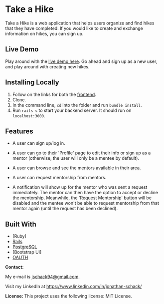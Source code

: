 # Take a Hike

Take a Hike is a web application that helps users organize and find hikes that they have completed. If you would like to create and exchange information on hikes, you can sign up. 

## Live Demo
Play around with the [live demo here](take-a-hike-web.herokuapp.com/). Go ahead and sign up as a new user, and play around with creating new hikes.

## Installing Locally

1. Follow on the links for both the [frontend](https://github.com/jschack94/Take-a-Hike-Ruby-on-Rails).
2. Clone.
3. In the command line, `cd` into the folder and run `bundle install`.
4. Run `rails s` to start your backend server. It should run on `localhost:3000`.


## Features

* A user can sign up/log in.

* A user can go to their 'Profile' page to edit their info or sign up as a mentor (otherwise, the user will only be a mentee by default).

* A user can browse and see the mentors available in their area.

* A user can request mentorship from mentors.

* A notification will show up for the mentor who was sent a request immediately. The mentor can then have the option to accept or decline the mentorship. Meanwhile, the 'Request Mentorship' button will be disabled and the mentee won't be able to request mentorship from that mentor again (until the request has been declined).



## Built With
* [Ruby]
* [Rails](https://rubyonrails.org/)
* [PostgreSQL](https://www.postgresql.org/)
* [Bootstrap UI]
* [OAUTH](https://oauth.net/)


<strong> Contact: </strong> <p>
My e-mail is jschack94@gmail.com. <p> Visit my LinkedIn at https://www.linkedin.com/in/jonathan-schack/

<strong> License: </strong>
This project uses the following license: MIT License.

